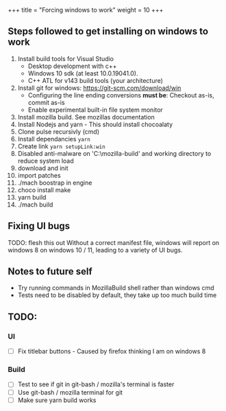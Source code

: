+++
title = "Forcing windows to work"
weight = 10
+++

## Steps followed to get installing on windows to work

1. Install build tools for Visual Studio
   - Desktop development with c++
   - Windows 10 sdk (at least 10.0.19041.0).
   - C++ ATL for v143 build tools (your architecture)
2. Install git for windows: https://git-scm.com/download/win
   - Configuring the line ending conversions **must be**: Checkout as-is, commit as-is
   - Enable experimental built-in file system monitor
3. Install mozilla build. See mozillas documentation
4. Install Nodejs and yarn - This should install chocoalaty
5. Clone pulse recursivly (cmd)
6. Install dependancies `yarn`
7. Create link `yarn setupLink:win`
8. Disabled anti-malware on 'C:\mozilla-build' and working directory to reduce system load
9. download and init
10. import patches
11. ./mach boostrap in engine
12. choco install make
13. yarn build
14. ./mach build

## Fixing UI bugs

TODO: flesh this out
Without a correct manifest file, windows will report on windows 8 on windows 10 / 11, leading to a variety of UI bugs.

## Notes to future self

- Try running commands in MozillaBuild shell rather than windows cmd
- Tests need to be disabled by default, they take up too much build time

## TODO:

### UI

- [ ] Fix titlebar buttons - Caused by firefox thinking I am on windows 8

### Build

- [ ] Test to see if git in git-bash / mozilla's terminal is faster
- [ ] Use git-bash / mozilla terminal for git
- [ ] Make sure yarn build works
